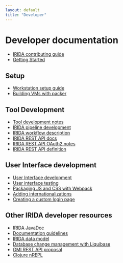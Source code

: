 ```yaml
---
layout: default
title: "Developer"
---
```


Developer documentation
========================

* [IRIDA contributing guide](https://github.com/phac-nml/irida/blob/development/CONTRIBUTING.md)
* [Getting Started](getting-started/)

Setup
-----
* [Workstation setup guide](setup/)
* [Building VMs with packer](packer/)

Tool Development
----------------
* [Tool development notes](tools)
* [IRIDA pipeline development](tools/pipelines)
* [IRIDA workflow description](tools/pipelines/workflow-description)
* [IRIDA REST API docs](rest/)
* [IRIDA REST API OAuth2 notes](authorization)
* [IRIDA REST API definition](../swagger-ui/index.html)


User Interface development
--------------------------
* [User Interface development](interface)
* [User interface testing](interface/testing)
* [Packaging JS and CSS with Webpack](interface/webpack)
* [Adding internationalizations](interface/i18n)
* [Creating a custom login page](interface/custom-login)


Other IRIDA developer resources
-------------------------------
* [IRIDA JavaDoc](apidocs/)
* [Documentation guidelines](doc)
* [IRIDA data model](data-model)
* [Database change management with Liquibase](database)
* [GMI REST API proposal](gmi-rest-api)
* [Clojure nREPL](clojure-repl)
